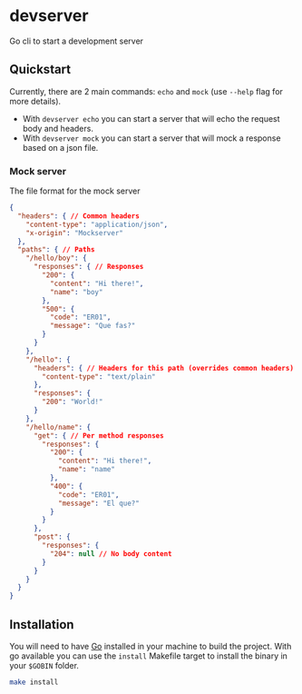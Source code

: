 # devserver
Go cli to start a development server

## Quickstart
Currently, there are 2 main commands: `echo` and `mock` (use `--help` flag for more details).
- With `devserver echo` you can start a server that will echo the request body and headers.
- With `devserver mock` you can start a server that will mock a response based on a json file.

### Mock server
The file format for the mock server
```json lines
{
  "headers": { // Common headers
    "content-type": "application/json",
    "x-origin": "Mockserver"
  },
  "paths": { // Paths
    "/hello/boy": {
      "responses": { // Responses
        "200": {
          "content": "Hi there!",
          "name": "boy"
        },
        "500": {
          "code": "ER01",
          "message": "Que fas?"
        }
      }
    },
    "/hello": {
      "headers": { // Headers for this path (overrides common headers)
        "content-type": "text/plain"
      },
      "responses": {
        "200": "World!"
      }
    },
    "/hello/name": {
      "get": { // Per method responses
        "responses": {
          "200": {
            "content": "Hi there!",
            "name": "name"
          },
          "400": {
            "code": "ER01",
            "message": "El que?"
          }
        }
      },
      "post": {
        "responses": {
          "204": null // No body content
        }
      }
    }
  }
}
```

## Installation
You will need to have [Go](https://golang.org/doc/install) installed in your machine to build the project.
With go available you can use the `install` Makefile target to install the binary in your `$GOBIN` folder.
```bash
make install
```